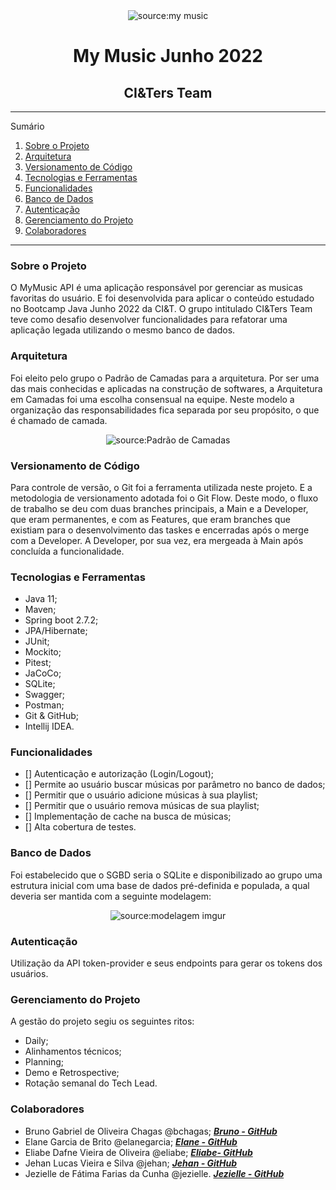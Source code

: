 

<div align="center"><img src="https://glamrap.pl/wp-content/uploads/2019/04/mymusic_logo.jpg" title="source:my music" /></div>

<div align="center"><h1>My Music Junho 2022</h1>  </div>
<div align="center"><h2> CI&Ters Team </h2>   </div>

*******
Sumário
1. [Sobre o Projeto](#sobreOProgeto)
2. [Arquitetura](#arquitetura)
3. [Versionamento de Código](#versionamentoDeCodigo)
4. [Tecnologias e Ferramentas](#tecnologiasEFerramentas)
5. [Funcionalidades](#funcionalidades)
6. [Banco de Dados](#BancoDeDados)
7. [Autenticação](#autenticacao)
8. [Gerenciamento do Projeto](#gerenciamentoDoProjeto)
9. [Colaboradores](#colaboradores)

*******

<div id='sobreOProgeto'/> 
<h3> Sobre o Projeto </h3>

O MyMusic API é uma aplicação responsável por gerenciar as musicas favoritas do usuário. 
E foi desenvolvida para aplicar o conteúdo estudado no Bootcamp Java Junho 2022 da CI&T. 
O grupo intitulado CI&Ters Team teve como desafio desenvolver funcionalidades para refatorar uma aplicação legada utilizando o mesmo banco de dados.

<div id='arquitetura'/> 
<h3> Arquitetura </h3>

Foi eleito pelo grupo o Padrão de Camadas para a arquitetura. Por ser uma das mais conhecidas e aplicadas na construção de softwares, a Arquitetura em Camadas foi uma escolha consensual na equipe.
Neste modelo a organização das responsabilidades fica separada por seu propósito, o que é chamado de camada.

<div align="center"><img src="https://1.bp.blogspot.com/-rETQcIDxSk8/XYRNiAc886I/AAAAAAAAA-I/EQv8YL_7BmAlHe29teIvZKsjO7PdAzGowCLcBGAsYHQ/s1600/layers.png" title="source:Padrão de Camadas" /></div>

<div id='versionamentoDeCodigo'/> 
<h3> Versionamento de Código </h3>

Para controle de versão, o Git foi a ferramenta utilizada neste projeto. E a metodologia de versionamento adotada foi o Git Flow. Deste modo, o fluxo de trabalho se deu com duas branches principais, a Main e a Developer, que eram permanentes, e com as Features, que eram branches que existiam para o desenvolvimento das taskes e encerradas após o merge com a Developer. A Developer, por sua vez, era mergeada à Main após concluída a funcionalidade.

<div id='tecnologiasEFerramentas'/> 
<h3> Tecnologias e Ferramentas </h3>

* Java 11;
* Maven;
* Spring boot 2.7.2;
* JPA/Hibernate;
* JUnit;
* Mockito;
* Pitest;
* JaCoCo;
* SQLite;
* Swagger;
* Postman;
* Git & GitHub;
* Intellij IDEA.

<div id='funcionalidades'/> 
<h3> Funcionalidades </h3>

- [] Autenticação e autorização (Login/Logout);
- [] Permite ao usuário buscar músicas por parâmetro no banco de dados;
- [] Permitir que o usuário adicione músicas à sua playlist;
- [] Permitir que o usuário remova músicas de sua playlist;
- [] Implementação de cache na busca de músicas;
- [] Alta cobertura de testes.

<div id='BancoDeDados'/> 
<h3> Banco de Dados </h3>

Foi estabelecido que o SGBD seria o SQLite e disponibilizado ao grupo uma estrutura inicial com uma base de dados pré-definida e populada, a qual deveria ser mantida com a seguinte modelagem:
<div align="center"><img src="https://i.imgur.com/yfMGrur.png" title="source:modelagem imgur" /></div>

<div id='autenticacao'/> 
<h3> Autenticação </h3>

Utilização da API token-provider e seus endpoints para gerar os tokens dos usuários.

<div id='gerenciamentoDoProjeto'/> 
<h3> Gerenciamento do Projeto </h3>

A gestão do projeto segiu os seguintes ritos:

* Daily;
* Alinhamentos técnicos;
* Planning;
* Demo e Retrospective;
* Rotação semanal do Tech Lead.

<div id='colaboradores'/> 
<h3> Colaboradores </h3>

* Bruno Gabriel de Oliveira Chagas @bchagas;  **[*Bruno - GitHub*](https://github.com/bchagas99)**
* Elane Garcia de Brito @elanegarcia; **[*Elane - GitHub*](https://github.com/garciaelane)**
* Eliabe Dafne Vieira de Oliveira @eliabe; **[*Eliabe-  GitHub*](https://github.com/eliabe-ciandt)**
* Jehan Lucas Vieira e Silva @jehan; **[*Jehan - GitHub*](https://github.com/Jehanlucas)**
* Jezielle de Fátima Farias da Cunha @jezielle. **[*Jezielle - GitHub*](https://github.com/jezielleciandt)**
